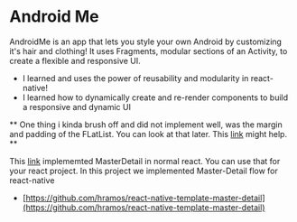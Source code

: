 # Android Me

AndroidMe is an app that lets you style your own Android by customizing it's hair and clothing! It uses Fragments, modular sections of an Activity, to create a flexible and responsive UI.

- I learned and uses the power of reusability and modularity in react-native!
- I learned how to dynamically create and re-render components to build a responsive and dynamic UI

** One thing i kinda brush off and did not implement well, was the margin and padding of the FLatList. You can look at that later. This [link](https://snack.expo.io/embedded/@aboutreact/example-of-grid-view-in-react-native?preview=true&platform=ios&iframeId=44f1tkotsc&theme=dark) might help. **

This [link](https://www.neekey.net/2017/01/23/responsive-master-detail-layout-in-react/) implememted MasterDetail in normal react. You can use that for your react project. In this project we implemented Master-Detail flow for react-native

- [https://github.com/hramos/react-native-template-master-detail](https://github.com/hramos/react-native-template-master-detail)